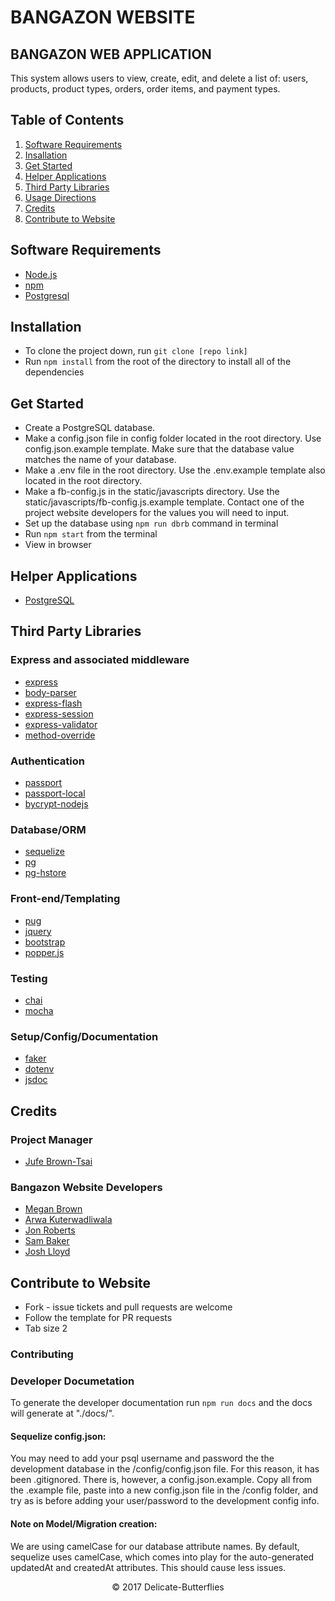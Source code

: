 # BANGAZON WEBSITE
## BANGAZON WEB APPLICATION

This system allows users to view, create, edit, and delete a list of: users, products, product types, orders, order items, and payment types.

## Table of Contents
1. [Software Requirements](#software-requirements)
1. [Insallation](#installation)
1. [Get Started](#get-started)
1. [Helper Applications](#helper-applications)
1. [Third Party Libraries](#third-party-libraries)
1. [Usage Directions](#usage-directions)
1. [Credits](#credits)
1. [Contribute to Website](#contribute-to-website)

## Software Requirements
- [Node.js](https://nodejs.org/en/)
- [npm](https://www.npmjs.com/)
- [Postgresql](https://www.postgresql.org/)

## Installation
- To clone the project down, run  ```git clone [repo link]```
- Run ```npm install``` from the root of the directory to install all of the dependencies

## Get Started
- Create a PostgreSQL database.
- Make a config.json file in config folder located in the root directory. Use config.json.example template. Make sure that the database value matches the name of your database.
- Make a .env file in the root directory. Use the .env.example template also located in the root directory.
- Make a fb-config.js in the static/javascripts directory. Use the static/javascripts/fb-config.js.example template. Contact one of the project website developers for the values you will need to input.
- Set up the database using ```npm run dbrb``` command in terminal
- Run ```npm start``` from the terminal
- View in browser

## Helper Applications
- [PostgreSQL](http://www.postgresapp.com)

## Third Party Libraries
### Express and associated middleware
- [express](https://www.expressjs.com)
- [body-parser](https://www.npmjs.com/package/body-parser)
- [express-flash](https://www.npmjs.com/package/express-flash)
- [express-session](https://www.npmjs.com/package/express-session)
- [express-validator](https://www.npmjs.com/package/express-validator)
- [method-override](https://www.npmjs.com/package/method-override)
### Authentication
- [passport](http://www.passportjs.org/)
- [passport-local](https://www.npmjs.com/package/passport-local)
- [bycrypt-nodejs]()
### Database/ORM
- [sequelize](https://www.docs.sequelizejs.com)
- [pg](https://www.npmjs.com/package/pg)
- [pg-hstore](https://www.npmjs.com/package/pg-hstore)
### Front-end/Templating
- [pug](https://www.pugjs.org)
- [jquery](https://jquery.com/)
- [bootstrap](https://www.getbootstrap.com)
- [popper.js](https://www.popperjs.org)
### Testing
- [chai](https://www.chaijs.com)
- [mocha](https://www.mochajs.org)
### Setup/Config/Documentation
- [faker](https://www.npmjs.com/package/faker)
- [dotenv](https://www.npmjs.com/package/dotenv)
- [jsdoc](https://www.usejsdoc.org)

## Credits
### Project Manager
- [Jufe Brown-Tsai](https://github.com/Jufebrown)

### Bangazon Website Developers
- [Megan Brown](https://github.com/megbrown)
- [Arwa Kuterwadliwala](https://github.com/Arwask)
- [Jon Roberts](https://github.com/thejonroberts)
- [Sam Baker](https://github.com/SamBDev)
- [Josh Lloyd](https://github.com/joshualloyd)

## Contribute to Website
- Fork - issue tickets and pull requests are welcome
- Follow the template for PR requests
- Tab size 2

### Contributing

### Developer Documetation
To generate the developer documentation run ```npm run docs``` and the docs will generate at "./docs/".

#### Sequelize config.json:
You may need to add your psql username and password the the development database in the /config/config.json file.  For this reason, it has been .gitignored.  There is, however, a config.json.example. Copy all from the .example file, paste into a new config.json file in the /config folder, and try as is before adding your user/password to the development config info.

#### Note on Model/Migration creation:
We are using camelCase for our database attribute names.  By default, sequelize uses camelCase, which comes into play for the auto-generated updatedAt and createdAt attributes. This should cause less issues.

<p align="center">&copy; 2017 Delicate-Butterflies</p>
